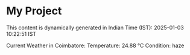 # My Project

This content is dynamically generated in Indian Time (IST): 2025-01-03 10:22:51 IST


Current Weather in Coimbatore:
Temperature: 24.88 °C
Condition: haze
